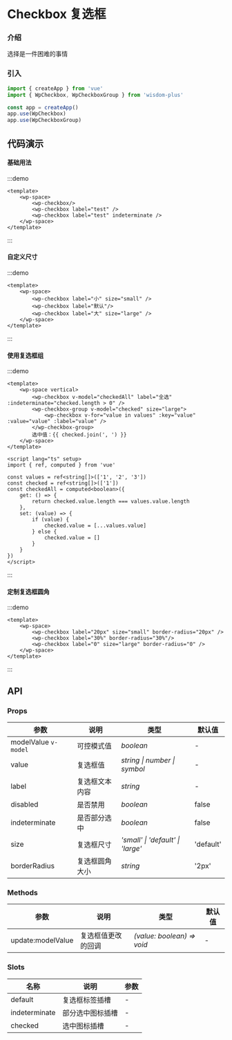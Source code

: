 # Checkbox 复选框

### 介绍

选择是一件困难的事情

### 引入

```js
import { createApp } from 'vue'
import { WpCheckbox, WpCheckboxGroup } from 'wisdom-plus'

const app = createApp()
app.use(WpCheckbox)
app.use(WpCheckboxGroup)
```

## 代码演示

#### 基础用法

:::demo
```vue
<template>
    <wp-space>
        <wp-checkbox/>
        <wp-checkbox label="test" />
        <wp-checkbox label="test" indeterminate />
    </wp-space>
</template>
```
:::

#### 自定义尺寸

:::demo
```vue
<template>
    <wp-space>
        <wp-checkbox label="小" size="small" />
        <wp-checkbox label="默认"/>
        <wp-checkbox label="大" size="large" />
    </wp-space>
</template>
```
:::

#### 使用复选框组

:::demo
```vue
<template>
    <wp-space vertical>
        <wp-checkbox v-model="checkedAll" label="全选" :indeterminate="checked.length > 0" />
        <wp-checkbox-group v-model="checked" size="large">
            <wp-checkbox v-for="value in values" :key="value" :value="value" :label="value" />
        </wp-checkbox-group>
        选中值：{{ checked.join(', ') }}
    </wp-space>
</template>

<script lang="ts" setup>
import { ref, computed } from 'vue'

const values = ref<string[]>(['1', '2', '3'])
const checked = ref<string[]>(['1'])
const checkedAll = computed<boolean>({
    get: () => {
        return checked.value.length === values.value.length
    },
    set: (value) => {
        if (value) {
            checked.value = [...values.value]
        } else {
            checked.value = []
        }
    }
})
</script>
```
:::

#### 定制复选框圆角

:::demo
```vue
<template>
    <wp-space>
        <wp-checkbox label="20px" size="small" border-radius="20px" />
        <wp-checkbox label="30%" border-radius="30%"/>
        <wp-checkbox label="0" size="large" border-radius="0" />
    </wp-space>
</template>
```
:::

## API

### Props

| 参数      | 说明           | 类型                                                                | 默认值 |
| --------- | -------------- | ------------------------------------------------------------------- | ------ |
| modelValue `v-model`   | 可控模式值       | _boolean_          | -     |
| value     | 复选框值   | _string \| number \| symbol_           | -      |
| label | 复选框文本内容 | _string_ | - |
| disabled | 是否禁用 | _boolean_ | false |
| indeterminate | 是否部分选中 | _boolean_ | false |
| size | 复选框尺寸 | _'small' \| 'default' \| 'large'_ | 'default' |
| borderRadius | 复选框圆角大小 | _string_ | '2px' |

### Methods

| 参数      | 说明           | 类型                                                                | 默认值 |
| --------- | -------------- | ------------------------------------------------------------------- | ------ |
| update:modelValue      | 复选框值更改的回调       | _(value: boolean) => void_          | -     |

### Slots

| 名称    | 说明     | 参数 |
| ------- | -------- | --- |
| default | 复选框标签插槽 | - |
| indeterminate | 部分选中图标插槽 | - |
| checked | 选中图标插槽 | - |